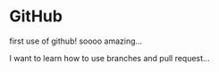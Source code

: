 # GitHub

first use of github! soooo amazing...

I want to learn how to use branches and pull request...
